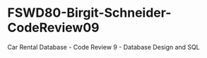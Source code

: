 # FSWD80-Birgit-Schneider-CodeReview09
Car Rental Database - Code Review 9 - Database Design and SQL
